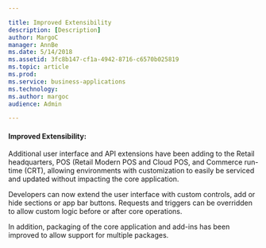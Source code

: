 ```yaml
---

title: Improved Extensibility 
description: [Description]
author: MargoC
manager: AnnBe
ms.date: 5/14/2018
ms.assetid: 3fc8b147-cf1a-4942-8716-c6570b025819
ms.topic: article
ms.prod: 
ms.service: business-applications
ms.technology: 
ms.author: margoc
audience: Admin

---
```

#### Improved Extensibility: 

Additional user interface and API extensions have been adding to the Retail
headquarters, POS (Retail Modern POS and Cloud POS, and Commerce run-time (CRT),
allowing environments with customization to easily be serviced and updated
without impacting the core application.

Developers can now extend the user interface with custom controls, add or hide
sections or app bar buttons. Requests and triggers can be overridden to allow
custom logic before or after core operations.

In addition, packaging of the core application and add-ins has been improved to
allow support for multiple packages.
